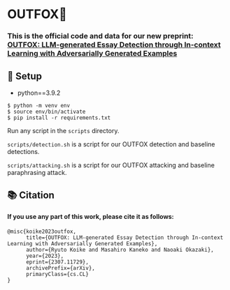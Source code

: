 # OUTFOX🦊
### This is the official code and data for our new preprint: [OUTFOX: LLM-generated Essay Detection through In-context Learning with Adversarially Generated Examples](https://arxiv.org/abs/2307.11729)

## 🔨 Setup
- python==3.9.2
```
$ python -m venv env
$ source env/bin/activate
$ pip install -r requirements.txt
```
Run any script in the `scripts` directory.

`scripts/detection.sh` is a script for our OUTFOX detection and baseline detections.

`scripts/attacking.sh` is a script for our OUTFOX attacking and baseline paraphrasing attack.

## 📚 Citation
#### If you use any part of this work, please cite it as follows:
```
@misc{koike2023outfox,
      title={OUTFOX: LLM-generated Essay Detection through In-context Learning with Adversarially Generated Examples}, 
      author={Ryuto Koike and Masahiro Kaneko and Naoaki Okazaki},
      year={2023},
      eprint={2307.11729},
      archivePrefix={arXiv},
      primaryClass={cs.CL}
}
```
